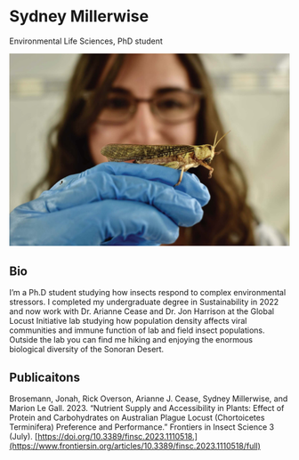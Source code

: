# Sydney Millerwise
Environmental Life Sciences, PhD student

![Picture of Sydney](/assets/syd_hold_lab_locust.jpg)

## Bio
I’m a Ph.D student studying how insects respond to complex environmental stressors. I completed my undergraduate degree in Sustainability in 2022 and now work with Dr. Arianne Cease and Dr. Jon Harrison at the Global Locust Initiative lab studying how population density affects viral communities and immune function of lab and field insect populations. Outside the lab you can find me hiking and enjoying the enormous biological diversity of the Sonoran Desert.

## Publicaitons
Brosemann, Jonah, Rick Overson, Arianne J. Cease, Sydney Millerwise, and Marion Le Gall. 2023. “Nutrient Supply and Accessibility in Plants: Effect of Protein and Carbohydrates on Australian Plague Locust (Chortoicetes Terminifera) Preference and Performance.” Frontiers in Insect Science 3 (July). [https://doi.org/10.3389/finsc.2023.1110518.](https://www.frontiersin.org/articles/10.3389/finsc.2023.1110518/full)



